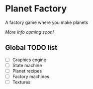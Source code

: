 # Planet Factory

A factory game where you make planets

*More info coming soon!*

## Global TODO list

- [ ] Graphics engine
- [ ] State machine
- [ ] Planet recipes
- [ ] Factory machines
- [ ] Textures